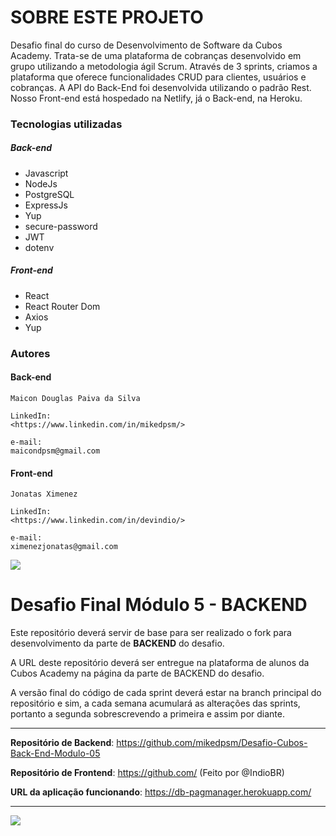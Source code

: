 # SOBRE ESTE PROJETO

Desafio final do curso de Desenvolvimento de Software da Cubos Academy. Trata-se de uma plataforma de cobranças desenvolvido em grupo utilizando a metodologia ágil Scrum. Através de 3 sprints, criamos a plataforma que oferece funcionalidades CRUD para clientes, usuários e cobranças. A API do Back-End foi desenvolvida utilizando o padrão Rest. Nosso Front-end está hospedado na Netlify, já o Back-end, na Heroku.

### Tecnologias utilizadas

##### Back-end

* Javascript
* NodeJs
* PostgreSQL
* ExpressJs
* Yup
* secure-password
* JWT
* dotenv

##### Front-end

* React
* React Router Dom
* Axios
* Yup

### Autores

  #### Back-end

    Maicon Douglas Paiva da Silva

    LinkedIn:
    <https://www.linkedin.com/in/mikedpsm/>

    e-mail:
    maicondpsm@gmail.com

  #### Front-end

    Jonatas Ximenez

    LinkedIn:
    <https://www.linkedin.com/in/devindio/>

    e-mail:
    ximenezjonatas@gmail.com

![](https://i.imgur.com/xG74tOh.png)

# Desafio Final Módulo 5 - BACKEND

Este repositório deverá servir de base para ser realizado o fork para desenvolvimento da parte de **BACKEND** do desafio.

A URL deste repositório deverá ser entregue na plataforma de alunos da Cubos Academy na página da parte de BACKEND do desafio.

A versão final do código de cada sprint deverá estar na branch principal do repositório e sim, a cada semana acumulará as alterações das sprints, portanto a segunda sobrescrevendo a primeira e assim por diante.

---

**Repositório de Backend**: https://github.com/mikedpsm/Desafio-Cubos-Back-End-Modulo-05

**Repositório de Frontend**: https://github.com/ (Feito por @IndioBR)

**URL da aplicação funcionando**: https://db-pagmanager.herokuapp.com/

---

![](https://img.shields.io/github/license/mikedpsm/Desafio-Cubos-Back-End-Modulo-05)
